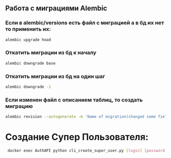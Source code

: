 ## Работа с миграциями Alembic

### Если в alembic/versions есть файл с миграцией а в бд их нет то применить их:
```bash
alembic upgrade head
```  
### Откатить миграции из бд к началу
```bash
alembic downgrade base
```

###  Откатить миграции из бд на один шаг 
```bash
alembic downgrade -1
```

### Если изменен файл с описанием таблиц, то создать миграцию
```bash
alembic revision --autogenerate -m 'Name of migration(changed some field or created user table)'
```

# Создание Супер Пользователя:
```bash
 docker exec AuthAPI python cli_create_super_user.py [login] [password]
```
